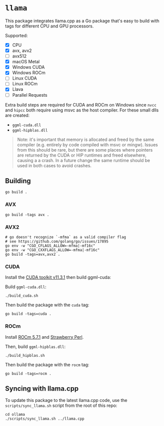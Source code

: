 # `llama`

This package integrates llama.cpp as a Go package that's easy to build with tags for different CPU and GPU processors.

Supported:

- [x] CPU
- [x] avx, avx2
- [ ] avx512
- [x] macOS Metal
- [x] Windows CUDA
- [x] Windows ROCm
- [ ] Linux CUDA
- [ ] Linux ROCm
- [x] Llava
- [ ] Parallel Requests

Extra build steps are required for CUDA and ROCm on Windows since `nvcc` and `hipcc` both require using msvc as the host compiler. For these small dlls are created:

- `ggml-cuda.dll`
- `ggml-hipblas.dll`

> Note: it's important that memory is allocated and freed by the same compiler (e.g. entirely by code compiled with msvc or mingw). Issues from this should be rare, but there are some places where pointers are returned by the CUDA or HIP runtimes and freed elsewhere, causing a a crash. In a future change the same runtime should be used in both cases to avoid crashes.

## Building

```
go build .
```

### AVX

```shell
go build -tags avx .
```

### AVX2

```shell
# go doesn't recognize `-mfma` as a valid compiler flag
# see https://github.com/golang/go/issues/17895
go env -w "CGO_CFLAGS_ALLOW=-mfma|-mf16c"
go env -w "CGO_CXXFLAGS_ALLOW=-mfma|-mf16c"
go build -tags=avx,avx2 .
```

### CUDA

Install the [CUDA toolkit v11.3.1](https://developer.nvidia.com/cuda-11-3-1-download-archive) then build ggml-cuda:

Build `ggml-cuda.dll`:

```shell
./build_cuda.sh
```

Then build the package with the `cuda` tag:

```shell
go build -tags=cuda .
```

### ROCm

Install [ROCm 5.7.1](https://rocm.docs.amd.com/en/docs-5.7.1/) and [Strawberry Perl](https://strawberryperl.com/).

Then, build `ggml-hipblas.dll`:

```shell
./build_hipblas.sh
```

Then build the package with the `rocm` tag:

```shell
go build -tags=rocm .
```

## Syncing with llama.cpp

To update this package to the latest llama.cpp code, use the `scripts/sync_llama.sh` script from the root of this repo:

```
cd ollama
./scripts/sync_llama.sh ../llama.cpp
```
